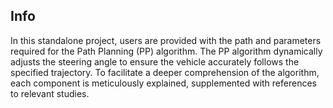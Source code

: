 ## Info

In this standalone project, users are provided with the path and parameters required for the Path Planning (PP) algorithm. The PP algorithm dynamically adjusts the steering angle to ensure the vehicle accurately follows the specified trajectory. To facilitate a deeper comprehension of the algorithm, each component is meticulously explained, supplemented with references to relevant studies.
